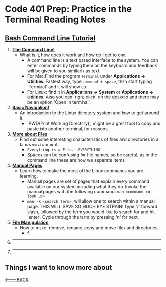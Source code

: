 # Code 401 Prep: Practice in the Terminal Reading Notes

## [Bash Command Line Tutorial](https://ryanstutorials.net/linuxtutorial/)

1. **[The Command Line!](https://ryanstutorials.net/linuxtutorial/commandline.php)**
   - What is it, how does it work and how do I get to one.
     - A command line is a text based interface to the system. You can enter commands by typing them on the keyboard and feedback will be given to you similarly as text.
     - For Mac:Find the program `Terminal` under **Applications -> Utilities**. Fastest way, type `command + space`, then start typing 'Terminal' and it will show up.
     - For Linux: find it in **Applications -> System** or **Applications -> Utilities.** Also you can 'right-click' on the desktop and there may be an option 'Open in terminal'.
2. **[Basic Navigation!](https://ryanstutorials.net/linuxtutorial/navigation.php)**
   - An introduction to the Linux directory system and how to get around it.
     - 'PWD(Print Working Directory)', might be a great tool to copy and paste into another terminal, for reasons.
3. **[More about Files](https://ryanstutorials.net/linuxtutorial/aboutfiles.php)**
   - Find out some interesting characteristics of files and directories in a Linux environment.
     - `Everything is a File...EVERYTHING`
     - Spaces can be confusing for file names, so be careful, as in the command line these are how we separate items.
4. **[Manual Pages](https://ryanstutorials.net/linuxtutorial/manual.php)**
   - Learn how to make the most of the Linux commands you are learning.
     - Manual pages are set of pages that explain every command available on our system including what they do. Invoke the manual pages with the following command: `man <command to look up>`
     - `man -k <search term>`, will allow one to search within a manual page. THIS WILL SAVE SO MUCH EYE STRAIN! Type '/' forward slash, followed by the term you would like to search for and hit 'enter'. Cycle through the term by pressing 'n' for next.
5. **[File Manipulation](https://ryanstutorials.net/linuxtutorial/filemanipulation.php)**
   - How to make, remove, rename, copy and move files and directories.
     - f
6. ****
7. ****

## Things I want to know more about

[<---BACK](README.md)
